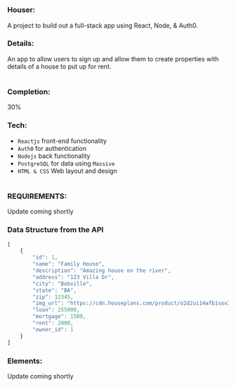 #
### Houser: 
A project to build out a full-stack app using React, Node, & Auth0.

### Details:

An app to allow users to sign up and allow them to create properties with details of a house to put up for rent.

#

### Completion:
30%

### Tech:
- `Reactjs` front-end functionality
- `Auth0` for authentication
- `Nodejs` back functionality
- `PostgreSQL` for data using `Massive`
- `HTML & CSS` Web layout and design

#

### REQUIREMENTS: 

Update coming shortly

### Data Structure from the API
```js
[
    {
        "id": 1,
        "name": "Family House",
        "description": "Amazing house on the river",
        "address": "123 Villa Dr",
        "city": "Bobville",
        "state": "BA",
        "zip": 12345,
        "img_url": "https://cdn.houseplans.com/product/o2d2ui14afb1sov3cnslpummre/w1024.jpg?v=15",
        "loan": 255000,
        "mortgage": 1500,
        "rent": 2000,
        "owner_id": 1
    }
]
```

### Elements:

Update coming shortly

### 